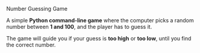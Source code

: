 Number Guessing Game

A simple **Python command-line game** where the computer picks a
random number between **1 and 100**, and the player has to guess it.  

The game will guide you if your guess is **too high**
or **too low**, until you find the correct number.
